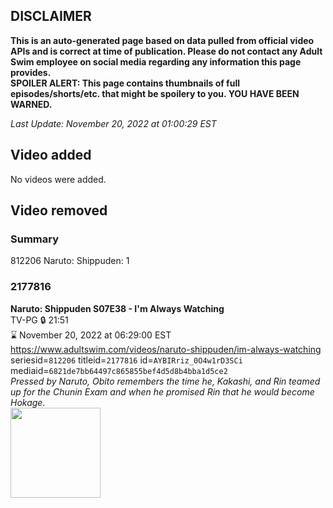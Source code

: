 ## DISCLAIMER
**This is an auto-generated page based on data pulled from official video APIs and is correct at time of publication. Please do not contact any Adult Swim employee on social media regarding any information this page provides.**  
**SPOILER ALERT: This page contains thumbnails of full episodes/shorts/etc. that might be spoilery to you. YOU HAVE BEEN WARNED.**  

_Last Update: November 20, 2022 at 01:00:29 EST_
## Video added
No videos were added.  
## Video removed
### Summary
812206 Naruto: Shippuden: 1  
### 2177816
**Naruto: Shippuden S07E38 - I'm Always Watching**  
TV-PG 🔒 21:51  
⌛ November 20, 2022 at 06:29:00 EST  
https://www.adultswim.com/videos/naruto-shippuden/im-always-watching  
seriesid=`812206` titleid=`2177816` id=`AYBIRriz_0O4w1rD3SCi` mediaid=`6821de7bb64497c865855bef4d5d8b4bba1d5ce2`  
_Pressed by Naruto, Obito remembers the time he, Kakashi, and Rin teamed up for the Chunin Exam and when he promised Rin that he would become Hokage._  
<a href="https://media.cdn.adultswim.com/uploads/20220420/thumbnails/2_224201440232-NarutoShippuden_386_ImAlwaysWatching.png"><img src="https://media.cdn.adultswim.com/uploads/20220420/thumbnails/2_224201440232-NarutoShippuden_386_ImAlwaysWatching.png" height="144px" /></a>
